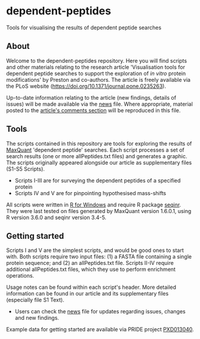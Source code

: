 # dependent-peptides
Tools for visualising the results of dependent peptide searches
## About
Welcome to the dependent-peptides repository. Here you will find scripts and other materials relating to the research article 'Visualisation tools for dependent peptide searches to support the exploration of *in vitro* protein modifications' by Preston and co-authors. The article is freely available via the PLoS website (https://doi.org/10.1371/journal.pone.0235263).

Up-to-date information relating to the article (new findings, details of issues) will be made available via the [news](NEWS.md) file. Where appropriate, material posted to the [article's comments section](https://journals.plos.org/plosone/article/comments?id=10.1371/journal.pone.0235263) will be reproduced in this file.
## Tools
The scripts contained in this repository are tools for exploring the results of [MaxQuant](https://www.maxquant.org/) 'dependent peptide' searches. Each script processes a set of search results (one or more allPeptides.txt files) and generates a graphic. The scripts originally appeared alongside our article as supplementary files (S1-S5 Scripts). 

* Scripts I-III are for surveying the dependent peptides of a specified protein
* Scripts IV and V are for pinpointing hypothesised mass-shifts 

All scripts were written in [R for Windows](https://www.R-project.org/) and require R package [seqinr](https://cran.r-project.org/web/packages/seqinr/index.html). They were last tested on files generated by MaxQuant version 1.6.0.1, using R version 3.6.0 and seqinr version 3.4-5. 
## Getting started
Scripts I and V are the simplest scripts, and would be good ones to start with. Both scripts require two input files: (1) a FASTA file containing a single protein sequence; and (2) an allPeptides.txt file. Scripts II-IV require additional allPeptides.txt files, which they use to perform enrichment operations.

Usage notes can be found within each script's header. More detailed information can be found in our article and its supplementary files (especially file S1 Text).
* Users can check the [news](NEWS.md) file for updates regarding issues, changes and new findings. 

Example data for getting started are available via PRIDE project [PXD013040](https://www.ebi.ac.uk/pride/archive/projects/PXD013040).
